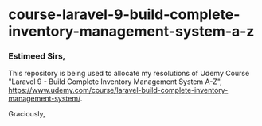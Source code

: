 # course-laravel-9-build-complete-inventory-management-system-a-z

### Estimeed Sirs,

This repository is being used to allocate my resolutions of Udemy Course "Laravel 9 - Build Complete Inventory Management System A-Z",
https://www.udemy.com/course/laravel-build-complete-inventory-management-system/.

Graciously,
